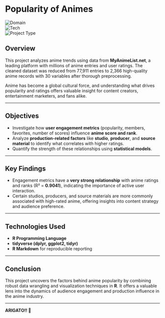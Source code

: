 # Popularity of Animes

![Domain](https://img.shields.io/badge/Domain-Entertainment-blue?style=for-the-badge)  
![Tech](https://img.shields.io/badge/Tech-R-green?style=for-the-badge)  
![Project Type](https://img.shields.io/badge/Type-Data%20Analysis%20%26%20Visualization-yellow?style=for-the-badge)

## Overview

This project analyzes anime trends using data from **MyAnimeList.net**, a leading platform with millions of anime entries and user ratings. The cleaned dataset was reduced from 77,911 entries to 2,366 high-quality anime records with 30 variables after thorough preprocessing.

Anime has become a global cultural force, and understanding what drives popularity and ratings offers valuable insight for content creators, entertainment marketers, and fans alike.

---

## Objectives

- Investigate how **user engagement metrics** (popularity, members, favorites, number of scores) influence **anime score and rank**.
- Analyze **production-related factors** like **studio**, **producer**, and **source material** to identify what correlates with higher ratings.
- Quantify the strength of these relationships using **statistical models**.

---

## Key Findings

- Engagement metrics have a **very strong relationship** with anime ratings and ranks (R² = **0.9041**), indicating the importance of active user interaction.
- Certain studios, producers, and source materials are more commonly associated with high-rated anime, offering insights into content strategy and audience preference.

---

## Technologies Used

- **R Programming Language**  
- **tidyverse (dplyr, ggplot2, tidyr)**  
- **R Markdown** for reproducible reporting  

---

## Conclusion

This project uncovers the factors behind anime popularity by combining robust data wrangling and visualization techniques in **R**. It offers a valuable lens into the dynamics of audience engagement and production influence in the anime industry.

---

**ARIGATO!! 🙏**  


